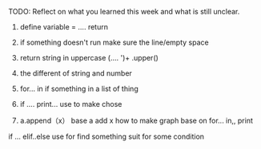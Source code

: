 TODO: Reflect on what you learned this week and what is still unclear.
1. define
   variable = ....
   return 

2. if something doesn't run make sure the line/empty space
3. return string in uppercase 
   (.... ')+ .upper()

4. the different of string and number

5. for... in 
   if something in a list of thing
6. if ....
   print...
   use to make chose 

7. a.append（x） base a add x
how to make graph base on for... in,, print

if ... elif..else 
use for find something suit for some condition